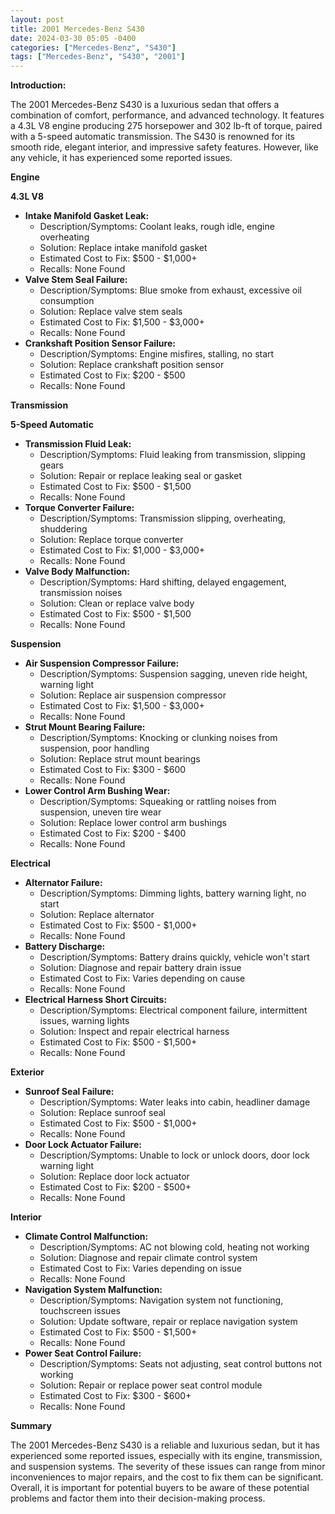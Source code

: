 ```yaml
---
layout: post
title: 2001 Mercedes-Benz S430
date: 2024-03-30 05:05 -0400
categories: ["Mercedes-Benz", "S430"]
tags: ["Mercedes-Benz", "S430", "2001"]
---
```

**Introduction:**

The 2001 Mercedes-Benz S430 is a luxurious sedan that offers a combination of comfort, performance, and advanced technology. It features a 4.3L V8 engine producing 275 horsepower and 302 lb-ft of torque, paired with a 5-speed automatic transmission. The S430 is renowned for its smooth ride, elegant interior, and impressive safety features. However, like any vehicle, it has experienced some reported issues.

**Engine**

**4.3L V8**

* **Intake Manifold Gasket Leak:**
    * Description/Symptoms: Coolant leaks, rough idle, engine overheating
    * Solution: Replace intake manifold gasket
    * Estimated Cost to Fix: $500 - $1,000+
    * Recalls: None Found
* **Valve Stem Seal Failure:**
    * Description/Symptoms: Blue smoke from exhaust, excessive oil consumption
    * Solution: Replace valve stem seals
    * Estimated Cost to Fix: $1,500 - $3,000+
    * Recalls: None Found
* **Crankshaft Position Sensor Failure:**
    * Description/Symptoms: Engine misfires, stalling, no start
    * Solution: Replace crankshaft position sensor
    * Estimated Cost to Fix: $200 - $500
    * Recalls: None Found

**Transmission**

**5-Speed Automatic**

* **Transmission Fluid Leak:**
    * Description/Symptoms: Fluid leaking from transmission, slipping gears
    * Solution: Repair or replace leaking seal or gasket
    * Estimated Cost to Fix: $500 - $1,500
    * Recalls: None Found
* **Torque Converter Failure:**
    * Description/Symptoms: Transmission slipping, overheating, shuddering
    * Solution: Replace torque converter
    * Estimated Cost to Fix: $1,000 - $3,000+
    * Recalls: None Found
* **Valve Body Malfunction:**
    * Description/Symptoms: Hard shifting, delayed engagement, transmission noises
    * Solution: Clean or replace valve body
    * Estimated Cost to Fix: $500 - $1,500
    * Recalls: None Found

**Suspension**

* **Air Suspension Compressor Failure:**
    * Description/Symptoms: Suspension sagging, uneven ride height, warning light
    * Solution: Replace air suspension compressor
    * Estimated Cost to Fix: $1,500 - $3,000+
    * Recalls: None Found
* **Strut Mount Bearing Failure:**
    * Description/Symptoms: Knocking or clunking noises from suspension, poor handling
    * Solution: Replace strut mount bearings
    * Estimated Cost to Fix: $300 - $600
    * Recalls: None Found
* **Lower Control Arm Bushing Wear:**
    * Description/Symptoms: Squeaking or rattling noises from suspension, uneven tire wear
    * Solution: Replace lower control arm bushings
    * Estimated Cost to Fix: $200 - $400
    * Recalls: None Found

**Electrical**

* **Alternator Failure:**
    * Description/Symptoms: Dimming lights, battery warning light, no start
    * Solution: Replace alternator
    * Estimated Cost to Fix: $500 - $1,000+
    * Recalls: None Found
* **Battery Discharge:**
    * Description/Symptoms: Battery drains quickly, vehicle won't start
    * Solution: Diagnose and repair battery drain issue
    * Estimated Cost to Fix: Varies depending on cause
    * Recalls: None Found
* **Electrical Harness Short Circuits:**
    * Description/Symptoms: Electrical component failure, intermittent issues, warning lights
    * Solution: Inspect and repair electrical harness
    * Estimated Cost to Fix: $500 - $1,500+
    * Recalls: None Found

**Exterior**

* **Sunroof Seal Failure:**
    * Description/Symptoms: Water leaks into cabin, headliner damage
    * Solution: Replace sunroof seal
    * Estimated Cost to Fix: $500 - $1,000+
    * Recalls: None Found
* **Door Lock Actuator Failure:**
    * Description/Symptoms: Unable to lock or unlock doors, door lock warning light
    * Solution: Replace door lock actuator
    * Estimated Cost to Fix: $200 - $500+
    * Recalls: None Found

**Interior**

* **Climate Control Malfunction:**
    * Description/Symptoms: AC not blowing cold, heating not working
    * Solution: Diagnose and repair climate control system
    * Estimated Cost to Fix: Varies depending on issue
    * Recalls: None Found
* **Navigation System Malfunction:**
    * Description/Symptoms: Navigation system not functioning, touchscreen issues
    * Solution: Update software, repair or replace navigation system
    * Estimated Cost to Fix: $500 - $1,500+
    * Recalls: None Found
* **Power Seat Control Failure:**
    * Description/Symptoms: Seats not adjusting, seat control buttons not working
    * Solution: Repair or replace power seat control module
    * Estimated Cost to Fix: $300 - $600+
    * Recalls: None Found

**Summary**

The 2001 Mercedes-Benz S430 is a reliable and luxurious sedan, but it has experienced some reported issues, especially with its engine, transmission, and suspension systems. The severity of these issues can range from minor inconveniences to major repairs, and the cost to fix them can be significant. Overall, it is important for potential buyers to be aware of these potential problems and factor them into their decision-making process.
